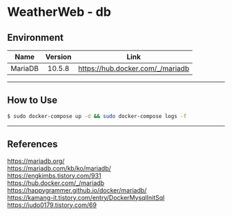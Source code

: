 # WeatherWeb - db

## Environment

| Name | Version | Link |
|:-:|:-:|:-:|
| MariaDB | 10.5.8 | <https://hub.docker.com/_/mariadb> |

---

## How to Use

```bash
$ sudo docker-compose up -d && sudo docker-compose logs -f
```

---

## References

<https://mariadb.org/>  
<https://mariadb.com/kb/ko/mariadb/>  
<https://engkimbs.tistory.com/931>  
<https://hub.docker.com/_/mariadb>  
<https://happygrammer.github.io/docker/mariadb/>  
<https://kamang-it.tistory.com/entry/DockerMysqlInitSql>  
<https://judo0179.tistory.com/69>  

